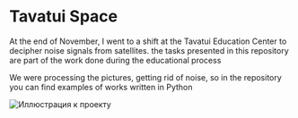 # Tavatui Space

At the end of November, I went to a shift at the Tavatui Education Center to decipher noise signals from satellites. the tasks presented in this repository are part of the work done during the educational process

We were processing the pictures, getting rid of noise, so in the repository you can find examples of works written in Python

![Иллюстрация к проекту](https://github.com/lloppy/tavatuiSpace/TykQlwDVknY.jpg)

